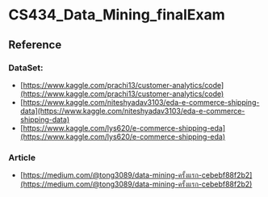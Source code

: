 # CS434_Data_Mining_finalExam

## Reference

### DataSet:

*  [https://www.kaggle.com/prachi13/customer-analytics/code](https://www.kaggle.com/prachi13/customer-analytics/code)
*  [https://www.kaggle.com/niteshyadav3103/eda-e-commerce-shipping-data](https://www.kaggle.com/niteshyadav3103/eda-e-commerce-shipping-data)
*  [https://www.kaggle.com/lys620/e-commerce-shipping-eda](https://www.kaggle.com/lys620/e-commerce-shipping-eda)


### Article
* [https://medium.com/@tong3089/data-mining-ครั้งแรก-cebebf88f2b2](https://medium.com/@tong3089/data-mining-ครั้งแรก-cebebf88f2b2)